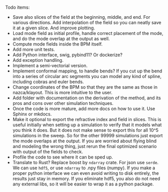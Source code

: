 Todo items:
- Save also slices of the field at the beginning, middle, and end. For various directions. Add interpolation of the field so you can neatly save it at a given slice. And improve plotting.
- Load mode field as initial profile, handle correct placement of the mode, and do the mode overlap at the output as well.
- Compute mode fields inside the BPM itself.
- Add more unit tests.
- Add Python interface, swig, pybind11? Or dockerize?
- Add exception handling.
- Implement a semi-vectorial version.
- Implement conformal mapping, to handle bends? If you cut up the bend into a series of circular arc segments you can model any kind of spline, including cobras and euler bends.
- Change coordinates of the BPM so that they are the same as those in nazca/klayout. This is more intuitive to the user.
- Add folder with documentation on the derivation of the method, and its pros and cons over other simulation techniques.
- Once the code is more mature, add more docs on how to use it. Use Sphinx or mkdocs.
- Make it optional to export the refractive index and field in slices. This is useful initially when setting up a simulation to verify that it models what you think it does. But it does not make sense to export this for all 10^5 simulations in the sweep. So for the other 99999 simulations just export the mode overlaps at the output. If you are worried about flying blind and modeling the wrong thing, just rerun the final optimized scenario with output of the fields to check.
- Profile the code to see where it can be sped up.
- Translate to Rust? Replace boost by `ndarray` crate. For json use `serde`. We can use `hdf5`, or use `ndarray` to .npy files (numpy). If you make a proper python interface we can even avoid writing to disk entirely, the results just stay in memory. If you eliminate hdf5, you also do not need any external libs, so it will be easier to wrap it as a python package.
